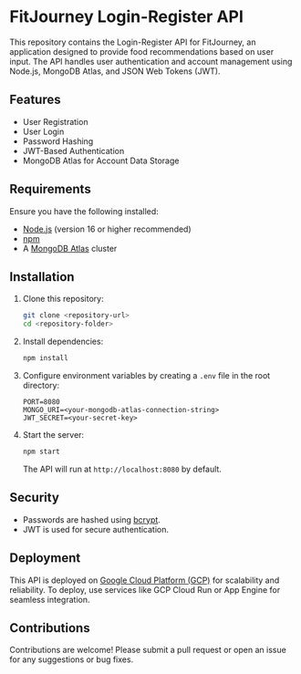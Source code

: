 # FitJourney Login-Register API

This repository contains the Login-Register API for FitJourney, an application designed to provide food recommendations based on user input. The API handles user authentication and account management using Node.js, MongoDB Atlas, and JSON Web Tokens (JWT).

## Features
- User Registration
- User Login
- Password Hashing
- JWT-Based Authentication
- MongoDB Atlas for Account Data Storage

## Requirements
Ensure you have the following installed:
- [Node.js](https://nodejs.org/) (version 16 or higher recommended)
- [npm](https://www.npmjs.com/)
- A [MongoDB Atlas](https://www.mongodb.com/atlas/database) cluster

## Installation
1. Clone this repository:
   ```bash
   git clone <repository-url>
   cd <repository-folder>
   ```

2. Install dependencies:
   ```bash
   npm install
   ```

3. Configure environment variables by creating a `.env` file in the root directory:
   ```env
   PORT=8080
   MONGO_URI=<your-mongodb-atlas-connection-string>
   JWT_SECRET=<your-secret-key>
   ```

4. Start the server:
   ```bash
   npm start
   ```

   The API will run at `http://localhost:8080` by default.

## Security
- Passwords are hashed using [bcrypt](https://github.com/kelektiv/node.bcrypt.js).
- JWT is used for secure authentication.

## Deployment
This API is deployed on [Google Cloud Platform (GCP)](https://cloud.google.com/) for scalability and reliability. To deploy, use services like GCP Cloud Run or App Engine for seamless integration.

## Contributions
Contributions are welcome! Please submit a pull request or open an issue for any suggestions or bug fixes.
